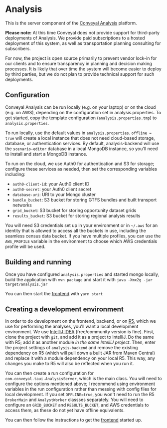 # Analysis

This is the server component of the [Conveyal Analysis](http://conveyal.com/analysis) platform.

**Please note:** At this time Conveyal does not provide support for third-party deployments of Analysis. We provide paid subscriptions to a hosted deployment of this system, as well as transportation planning consulting for subscribers.

For now, the project is open source primarily to prevent vendor lock-in for our clients and to ensure transparency in planning and decision making processes. It is likely that over time the system will become easier to deploy by third parties, but we do not plan to provide technical support for such deployments.

## Configuration

Conveyal Analysis can be run locally (e.g. on your laptop) or on the cloud (e.g. on AWS), depending on the configuration set in analysis.properties.  To get started, copy the template configuration (`analysis.properties.tmp`) to `analysis.properties`.

To run locally, use the default values in `analysis.properties`. `offline = true` will create a local instance that does not need cloud-based storage, database, or authentication services.  By default, analysis-backend will use the `scenario-editor` database in a local MongoDB instance, so you'll need to install and start a MongoDB instance.

To run on the cloud, we use Auth0 for authentication and S3 for storage; configure these services as needed, then set the corresponding variables including:

- `auth0-client-id`: your Auth0 client ID
- `auth0-secret`: your Auth0 client secret
- `database-uri`: URI to your Mongo cluster
- `bundle_bucket`: S3 bucket for storing GTFS bundles and built transport networks
- `grid_bucket`: S3 bucket for storing opportunity dataset grids
- `results_bucket`: S3 bucket for storing regional analysis results

You will need S3 credentials set up in your environment or in `~/.aws` for an identity that is allowed to access all the buckets in use, including the seamless census data bucket. If you have multiple profiles, you can use the `AWS_PROFILE` variable in the environment to choose which AWS credentials profile will be used.

## Building and running

Once you have configured `analysis.properties` and started mongo locally, build the application with `mvn package` and start it with
`java -Xmx2g -jar target/analysis.jar`

You can then start the [frontend](https://github.com/conveyal/analysis-ui) with `yarn start`

## Creating a development environment

In order to do development on the frontend, backend, or on [R5](https://github.com/conveyal/r5), which we use for
performing the analyses, you'll want a local development environment. We use [IntelliJ IDEA](https://www.jetbrains.com/idea/)
(free/community version is fine). First, clone the project with `git`, and add it as a project to IntelliJ. Do the same with
R5; add it as another module _in the same IntelliJ project_. Then, enter the project settings of `analysis-backend` and remove
the existing dependency on R5 (which will pull down a built JAR from Maven Central) and replace it with a module dependency 
on your local R5. This way, any changes you make to R5 will also be reflected when you run it.

You can then create a run configuration for `com.conveyal.taui.AnalysisServer`, which is the main class. You will need to
configure the options mentioned above; I recommend using environment variables in the run configuration rather than messing
with config files for local development. If you set `OFFLINE=true`, you won't need to run the R5 `BrokerMain` and
`AnalystWorker` classses separately. You will need to configure an `GRID_BUCKET` and `RESULTS_BUCKET`,
and AWS credentials to access them, as these do not yet have offline equivalents.

You can then follow the instructions to get the [frontend](https://github.com/conveyal/analysis-ui) started up.
